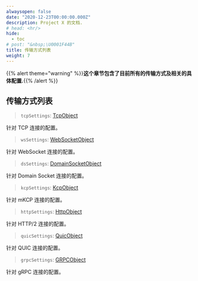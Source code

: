 ```yaml
---
alwaysopen: false
date: "2020-12-23T00:00:00.000Z"
description: Project X 的文档.
# head: <hr/>
hide:
  - toc
# post: "&nbsp;\U0001F44B"
title: 传输方式列表
weight: 7
---
```


{{% alert theme="warning" %}}**这个章节包含了目前所有的传输方式及相关的具体配置.**{{% /alert %}}

## 传输方式列表

> `tcpSettings`: [TcpObject](./tcp)

针对 TCP 连接的配置。

> `wsSettings`: [WebSocketObject](./websocket)

针对 WebSocket 连接的配置。

> `dsSettings`: [DomainSocketObject](./domainsocket)

针对 Domain Socket 连接的配置。

> `kcpSettings`: [KcpObject](./mkcp)

针对 mKCP 连接的配置。

> `httpSettings`: [HttpObject](./h2)

针对 HTTP/2 连接的配置。

> `quicSettings`: [QuicObject](./quic)

针对 QUIC 连接的配置。

> `grpcSettings`: [GRPCObject](./grpc)

针对 gRPC 连接的配置。



